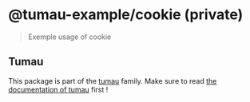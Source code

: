 <!-- This file has been generated by the norm script -->

# @tumau-example/cookie (private)

> Exemple usage of cookie

## Tumau

This package is part of the [tumau](https://github.com/etienne-dldc/tumau) family. Make sure to read [the documentation of tumau](https://github.com/etienne-dldc/tumau) first !
